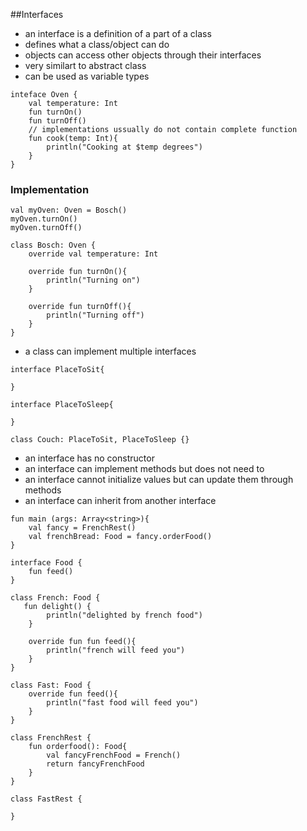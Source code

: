##Interfaces
- an interface is a definition of a part of a class
- defines what a class/object can do
- objects can access other objects through their interfaces
- very similart to abstract class
- can be used as variable types
```
inteface Oven {
    val temperature: Int
    fun turnOn()
    fun turnOff()
    // implementations ussually do not contain complete function
    fun cook(temp: Int){
        println("Cooking at $temp degrees")
    }
}
```
### Implementation
```
val myOven: Oven = Bosch()
myOven.turnOn()
myOven.turnOff()

class Bosch: Oven {
    override val temperature: Int

    override fun turnOn(){
        println("Turning on")
    }

    override fun turnOff(){
        println("Turning off")
    }
}
```

- a class can implement multiple interfaces
```
interface PlaceToSit{

}

interface PlaceToSleep{

}

class Couch: PlaceToSit, PlaceToSleep {}
```
- an interface has no constructor
- an interface can implement methods but does not need to
- an interface cannot initialize values but can update them through methods
- an interface can inherit from another interface

```
fun main (args: Array<string>){
    val fancy = FrenchRest() 
    val frenchBread: Food = fancy.orderFood()
}

interface Food {
    fun feed()
}

class French: Food {
   fun delight() {
        println("delighted by french food")
    }

    override fun fun feed(){
        println("french will feed you")
    }
}

class Fast: Food {
    override fun feed(){
        println("fast food will feed you")
    }
}

class FrenchRest {
    fun orderfood(): Food{
        val fancyFrenchFood = French()
        return fancyFrenchFood
    }
}

class FastRest {

}
```
